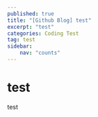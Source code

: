```yaml
---
published: true
title: "[Github Blog] test"
excerpt: "test"
categories: Coding Test
tag: test
sidebar:
    nav: "counts"
---
```


# test
test
